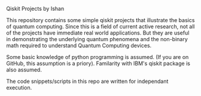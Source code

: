 Qiskit Projects by Ishan

This repository contains some simple qiskit projects that illustrate the basics of quantum computing. Since this is a field of current active research, not all of the projects have immediate real world applications. But they are useful in demonstrating the underlying quantum phenomena and the non-binary math required to understand Quantum Computing devices.

Some basic knowledge of python programming is assumed. (If you are on GitHub, this assumption is a priory).
Familarity with IBM's qiskit package is also assumed.

The code snippets/scripts in this repo are written for independant execution. 
